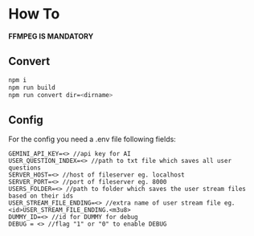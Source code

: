 # How To 

**FFMPEG IS MANDATORY**

## Convert 

```bash
npm i
npm run build 
npm run convert dir=<dirname>
```


## Config 
For the config you need a .env file following fields: 

```env
GEMINI_API_KEY=<> //api key for AI
USER_QUESTION_INDEX=<> //path to txt file which saves all user questions
SERVER_HOST=<> //host of fileserver eg. localhost
SERVER_PORT=<> //port of fileserver eg. 8000
USERS_FOLDER=<> //path to folder which saves the user stream files based on their ids
USER_STREAM_FILE_ENDING=<> //extra name of user stream file eg. <id>USER_STREAM_FILE_ENDING.<m3u8>
DUMMY_ID=<> //id for DUMMY for debug 
DEBUG = <> //flag "1" or "0" to enable DEBUG
```